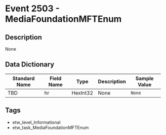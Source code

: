 # Event 2503 - MediaFoundationMFTEnum

## Description
None

## Data Dictionary
|Standard Name|Field Name|Type|Description|Sample Value|
|---|---|---|---|---|
|TBD|hr|HexInt32|None|`None`|

## Tags
* etw_level_Informational
* etw_task_MediaFoundationMFTEnum